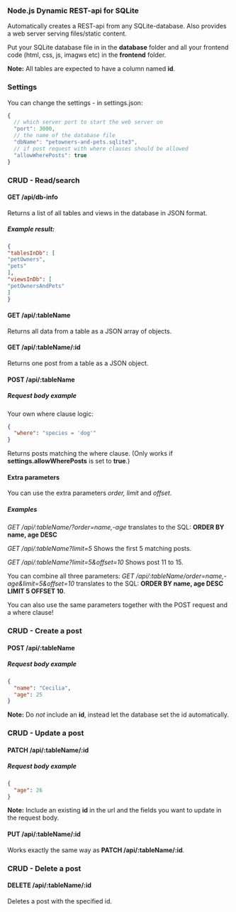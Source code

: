 ### Node.js Dynamic REST-api for SQLite
Automatically creates a REST-api from any SQLite-database. 
Also provides a web server serving files/static content.

Put your SQLite database file in in the **database** folder and all your frontend code (html, css, js, imagws etc) in the **frontend** folder.

**Note:** All tables are expected to have a column named **id**.

### Settings
You can change the settings - in settings.json: 
```js
{
  // which server port to start the web server on
  "port": 3000,
  // the name of the database file
  "dbName": "petowners-and-pets.sqlite3", 
  // if post request with where clauses should be allowed
  "allowWherePosts": true 
}
```

### CRUD - Read/search

#### GET /api/db-info
Returns a list of all tables and views in the database in JSON format.

##### Example result: 
```json
{
"tablesInDb": [
"petOwners",
"pets"
],
"viewsInDb": [
"petOwnersAndPets"
]
}
```

#### GET /api/:tableName
Returns all data from a table as a JSON array of objects.

#### GET /api/:tableName/:id
Returns one post from a table as a JSON object.

#### POST /api/:tableName

##### Request body example
Your own where clause logic:
```json
{
  "where": "species = 'dog'"
}
```
Returns posts matching the where clause.
(Only works if **settings.allowWherePosts** is set to **true**.)

#### Extra parameters
You can use the extra parameters *order, limit* and *offset*.

##### Examples
*GET /api/:tableName/?order=name,-age*
translates to the SQL: **ORDER BY name, age DESC**

*GET /api/:tableName?limit=5*
Shows the first 5 matching posts.

*GET /api/:tableName?limit=5&offset=10*
Shows post 11 to 15.

You can combine all three parameters:
*GET /api/:tableName/order=name,-age&limit=5&offset=10*
translates to the SQL:  **ORDER BY name, age DESC LIMIT 5 OFFSET 10**.

You can also use the same parameters together with the POST request and a where clause!

### CRUD - Create a post

#### POST /api/:tableName

##### Request body example
```json
{
  "name": "Cecilia",
  "age": 25
}
```
**Note:** Do *not* include an **id**, instead let the database set the id automatically.

### CRUD - Update a post

#### PATCH /api/:tableName/:id

##### Request body example
```json
{
  "age": 26
}
```
**Note:** Include an existing **id** in the url and the fields you want to update in the request body.

#### PUT /api/:tableName/:id
Works exactly the same way as **PATCH /api/:tableName/:id**.

### CRUD - Delete a post

#### DELETE /api/:tableName/:id
Deletes a post with the specified id.                 